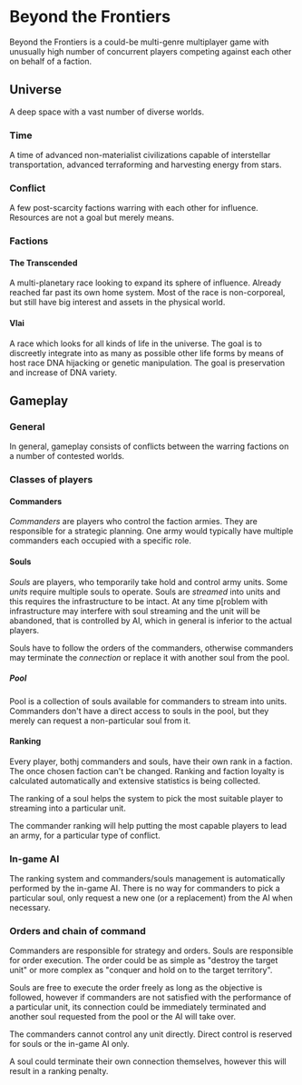 # Beyond the Frontiers
Beyond the Frontiers is a could-be multi-genre multiplayer game with unusually high number of concurrent players competing against each other on behalf of a faction.

## Universe
A deep space with a vast number of diverse worlds.

### Time
A time of advanced non-materialist civilizations capable of interstellar transportation, advanced terraforming and harvesting energy from stars.

### Conflict
A few post-scarcity factions warring with each other for influence. Resources are not a goal but merely means.

### Factions
#### The Transcended
A multi-planetary race looking to expand its sphere of influence. Already reached far past its own home system. Most of the race is non-corporeal, but still have  big interest and assets in the physical world.

#### Vlai
A race which looks for all kinds of life in the universe. The goal is to discreetly integrate into as many as possible other life forms by means of host race DNA hijacking or genetic manipulation. The goal is preservation and increase of DNA variety.

## Gameplay
### General
In general, gameplay consists of conflicts between the warring factions on a number of contested worlds.

### Classes of players
#### Commanders
*Commanders* are players who control the faction armies. They are responsible for a strategic planning. One army would typically have multiple commanders each occupied with a specific role.

#### Souls
*Souls* are players, who temporarily take hold and control army units. Some *units* require multiple souls to operate. Souls are *streamed* into units and this requires the infrastructure to be intact. At any time p[roblem with infrastructure may interfere with soul streaming and the unit will be abandoned, that is controlled by AI, which in general is inferior to the actual players.

Souls have to follow the orders of the commanders, otherwise commanders may terminate the *connection* or replace it with another soul from the pool.

##### Pool
Pool is a collection of souls available for commanders to stream into units. Commanders don't have a direct access to souls in the pool, but they merely can request a non-particular soul from it.

#### Ranking
Every player, bothj commanders and souls, have their own rank in a faction. The once chosen faction can't be changed. Ranking and faction loyalty is calculated automatically and extensive statistics is being collected.

The ranking of a soul helps the system to pick the most suitable player to streaming into a particular unit.

The commander ranking will help putting the most capable players to lead an army, for a particular type of conflict.

### In-game AI
The ranking system and commanders/souls management is automatically performed by the in-game AI. There is no way for commanders to pick a particular soul, only request a new one (or a replacement) from the AI when necessary.

### Orders and chain of command
Commanders are responsible for strategy and orders. Souls are responsible for order execution. The order could be as simple as "destroy the target unit" or more complex as "conquer and hold on to the target territory".

Souls are free to execute the order freely as long as the objective is followed, however if commanders are not satisfied with the performance of a particular unit, its connection could be immediately terminated and another soul requested from the pool or the AI will take over.

The commanders cannot control any unit directly. Direct control is reserved for souls or the in-game AI only.

A soul could terminate their own connection themselves, however this will result in a ranking penalty.